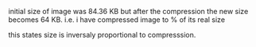 initial size of image was 84.36 KB but after the compression the new size becomes 64 KB.
i.e. i have compressed image to  % of its real size

this states 
size is inversaly proportional to compresssion.
